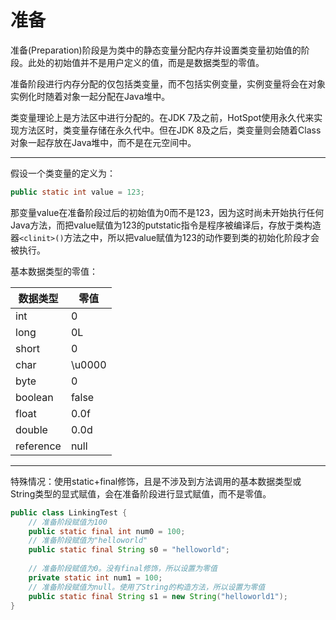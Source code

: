 # 准备

准备(Preparation)阶段是为类中的静态变量分配内存并设置类变量初始值的阶段。此处的初始值并不是用户定义的值，而是是数据类型的零值。

准备阶段进行内存分配的仅包括类变量，而不包括实例变量，实例变量将会在对象实例化时随着对象一起分配在Java堆中。

类变量理论上是方法区中进行分配的。在JDK 7及之前，HotSpot使用永久代来实现方法区时，类变量存储在永久代中。但在JDK 8及之后，类变量则会随着Class对象一起存放在Java堆中，而不是在元空间中。

---

假设一个类变量的定义为：

```java
public static int value = 123;
```

那变量value在准备阶段过后的初始值为0而不是123，因为这时尚未开始执行任何Java方法，而把value赋值为123的putstatic指令是程序被编译后，存放于类构造器`<clinit>()`方法之中，所以把value赋值为123的动作要到类的初始化阶段才会被执行。

基本数据类型的零值：

|数据类型|零值|
|--|--|
|int|0|
|long|0L|
|short|0|
|char|\u0000|
|byte|0|
|boolean|false|
|float|0.0f|
|double|0.0d|
|reference|null|

---

特殊情况：使用static+final修饰，且是不涉及到方法调用的基本数据类型或String类型的显式赋值，会在准备阶段进行显式赋值，而不是零值。

```java
public class LinkingTest {
    // 准备阶段赋值为100
    public static final int num0 = 100;
    // 准备阶段赋值为"helloworld"
    public static final String s0 = "helloworld";
    
    // 准备阶段赋值为0。没有final修饰，所以设置为零值
    private static int num1 = 100;
    // 准备阶段赋值为null。使用了String的构造方法，所以设置为零值
    public static final String s1 = new String("helloworld1"); 
}
```

